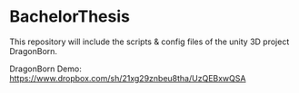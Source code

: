 BachelorThesis
==============

This repository will include the scripts & config files of the unity 3D project DragonBorn.

DragonBorn Demo: https://www.dropbox.com/sh/21xg29znbeu8tha/UzQEBxwQSA

